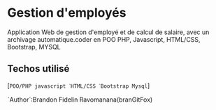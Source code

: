 # Gestion d'employés
Application Web de gestion d'employé et de calcul de salaire, avec un archivage automatique.coder en POO PHP, Javascript, HTML/CSS, Bootstrap, MYSQL

## Techos utilisé

[`POO/PHP javascript ˋHTML/CSS ˋBootstrap Mysql`]

ˋAuthor`:Brandon Fidelin Ravomanana(branGitFox)
